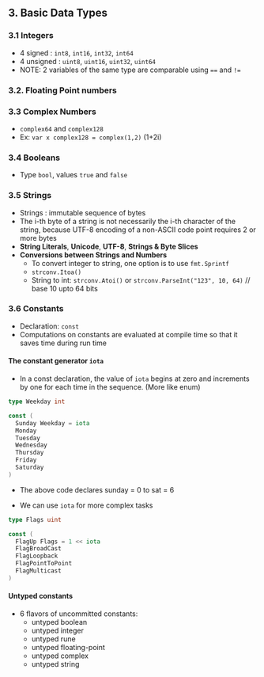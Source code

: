 ## 3. Basic Data Types

### 3.1 Integers

- 4 signed : `int8`, `int16`, `int32`, `int64`
- 4 unsigned : `uint8`, `uint16`, `uint32`, `uint64`
- NOTE: 2 variables of the same type are comparable using `==` and `!=`

### 3.2. Floating Point numbers

### 3.3 Complex Numbers

- `complex64` and `complex128`
- Ex: `var x complex128 = complex(1,2)` (1+2i)

### 3.4 Booleans

- Type `bool`, values `true` and `false`

### 3.5 Strings

- Strings : immutable sequence of bytes
- The i-th byte of a string is not necessarily the i-th character of the string, because UTF-8 encoding of a non-ASCII code point requires 2 or more bytes
- **String Literals**, **Unicode**, **UTF-8**, **Strings & Byte Slices**
- **Conversions between Strings and Numbers**
  - To convert integer to string, one option is to use `fmt.Sprintf`
  - `strconv.Itoa()`
  - String to int: `strconv.Atoi()` or `strconv.ParseInt("123", 10, 64)` // base 10 upto 64 bits

### 3.6 Constants

- Declaration: `const`
- Computations on constants are evaluated at compile time so that it saves time during run time

#### The constant generator `iota`

- In a const declaration, the value of `iota` begins at zero and increments by one for each time in the sequence. (More like enum)

```go
type Weekday int

const (
  Sunday Weekday = iota
  Monday
  Tuesday
  Wednesday
  Thursday
  Friday
  Saturday
)
```

- The above code declares sunday = 0 to sat = 6

- We can use `iota` for more complex tasks

```go
type Flags uint

const (
  FlagUp Flags = 1 << iota
  FlagBroadCast
  FlagLoopback
  FlagPointToPoint
  FlagMulticast
)
```

#### Untyped constants

- 6 flavors of uncommitted constants:
  - untyped boolean
  - untyped integer
  - untyped rune
  - untyped floating-point
  - untyped complex
  - untyped string